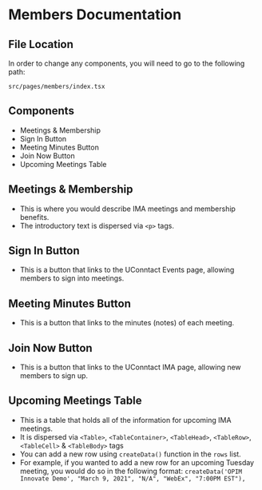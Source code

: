 # Members Documentation

## File Location
In order to change any components, you will need to go to the following path: 

`src/pages/members/index.tsx`

## Components 
- Meetings & Membership
- Sign In Button
- Meeting Minutes Button
- Join Now Button
- Upcoming Meetings Table 

## Meetings & Membership
- This is where you would describe IMA meetings and membership benefits. 
- The introductory text is dispersed via `<p>` tags.

## Sign In Button
- This is a button that links to the UConntact Events page, allowing members to sign into meetings.

## Meeting Minutes Button
- This is a button that links to the minutes (notes) of each meeting. 

## Join Now Button
- This is a button that links to the UConntact IMA page, allowing new members to sign up. 

## Upcoming Meetings Table 
- This is a table that holds all of the information for upcoming IMA meetings. 
- It is dispersed via `<Table>`, `<TableContainer>`, `<TableHead>`, `<TableRow>`, `<TableCell>` & `<TableBody>` tags
- You can add a new row using `createData()` function in the `rows` list. 
- For example, if you wanted to add a new row for an upcoming Tuesday meeting, you would do so in the following format:
    ` createData('OPIM Innovate Demo', "March 9, 2021", "N/A", "WebEx", "7:00PM EST"), `


